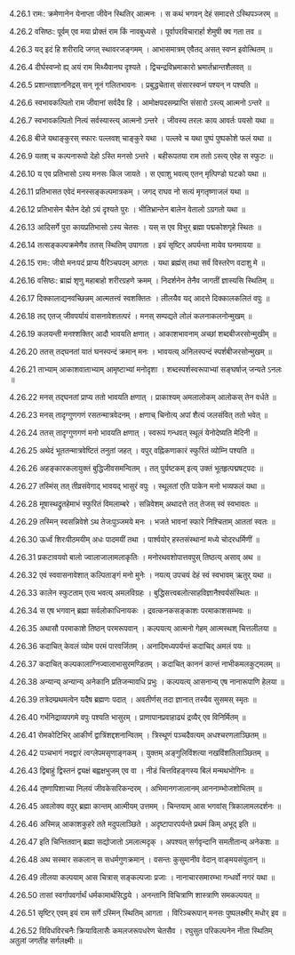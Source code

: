 4.26.1
रामः:
क्रमेणानेन येनाप्ता जीवेन स्थितिर् आत्मनः ।
स कथं भगवन् देहं समादत्ते ऽस्थिपञ्जरम् ॥


4.26.2
वसिष्ठः:
पूर्वम् एव मया प्रोक्तं राम किं नावबुध्यसे ।
पूर्वापरविचारार्हा शेमुषी क्व गता तव ॥


4.26.3
यद् इदं हि शरीरादि जगत् स्थावरजङ्गमम् ।
आभासमात्रम् एवैतद् असत् स्वप्न इवोत्थितम् ॥


4.26.4
दीर्घस्वप्नो ह्य् अयं राम मिथ्यैवानघ दृश्यते ।
द्विचन्द्रविभ्रमाकारो भ्रमार्तभ्रान्तशैलवत् ॥


4.26.5
प्रशान्ताज्ञाननिद्रस् सन् नूनं गलितभावनः ।
प्रबुद्धचेतास् संसारस्वप्नं पश्यन् न पश्यति ॥


4.26.6
स्वभावकल्पितो राम जीवानां सर्वदैव हि ।
आमोक्षपदसम्प्राप्ति संसारो ऽस्त्य् आत्मनो ऽन्तरे ॥


4.26.7
स्वभावकल्पितो नित्यं सर्वस्यास्त्य् आत्मनो ऽन्तरे ।
जीवस्य तरलः काय आवर्तः पयसो यथा ॥


4.26.8
बीजे यथाङ्कुरस् स्फारः पल्लवश् चाङ्कुरे यथा ।
पल्लवे च यथा पुष्पं पुष्पकोशे फलं यथा ॥


4.26.9
यतश् च कल्पनारूपो देहो ऽस्ति मनसो ऽन्तरे ।
बहीरूपतया राम ततो ऽस्त्य् एवेह स स्फुटः ॥


4.26.10
य एव प्रतिभासो ऽस्य मनसः किल जायते ।
स एवाशु भवत्य् एतन् मृत्पिण्डो घटको यथा ॥


4.26.11
प्रतिभासत एवेदं मनस्सङ्कल्पमात्रकम् ।
जगद् राघव नो सत्यं मृगतृष्णाजलं यथा ॥


4.26.12
प्रतिभासेन चैतेन देहो ऽयं दृश्यते पुरः ।
भीतिभ्रान्तेन बालेन वेतालो ऽग्रगतो यथा ॥


4.26.13
आदिसर्गे पुरा कायप्रतिभासो ऽस्य चेतसः ।
यस् स एव विभुर् ब्रह्मा पद्मकोशगृहे स्थितः ॥


4.26.14
तत्सङ्कल्पक्रमेणैव ततस् स्थितिम् उपागता ।
इयं सृष्टिर् अपर्यन्ता मायेव घनमायया ॥


4.26.15
रामः:
जीवो मनःपदं प्राप्य वैरिञ्चपदम् आगतः ।
यथा ब्रह्मंस् तथा सर्वं विस्तरेण वदाशु मे ॥


4.26.16
वसिष्ठः:
ब्राह्मं शृणु महाबाहो शरीरग्रहणे क्रमम् ।
निदर्शनेन तेनैव जागतीं ज्ञास्यसि स्थितिम् ॥


4.26.17
दिक्कालाद्यनवच्छिन्नम् आत्मतत्त्वं स्वशक्तितः ।
लीलयैव यद् आदत्ते दिक्कालकलितं वपुः ॥


4.26.18
तद् एतज् जीवपर्यायं वासनावेशतत्परं ।
मनस् सम्पद्यते लोलं कलनाकलनोन्मुखम् ॥


4.26.19
कलयन्ती मनश्शक्तिर् आदौ भावयति क्षणात् ।
आकाशभावनाम् अच्छां शब्दबीजरसोन्मुखीम् ॥


4.26.20
ततस् तद्घनतां यातं घनस्पन्दं क्रमान् मनः ।
भावयत्य् अनिलस्पन्दं स्पर्शबीजरसोन्मुखम् ॥


4.26.21
ताभ्याम् आकाशवाताभ्याम् आमृष्टाभ्यां मनोदृशा ।
शब्दस्पर्शस्वरूपाभ्यां सङ्घर्षाज् जन्यते ऽनलः ॥


4.26.22
मनस् तद्घनतां प्राप्य ततो भावयति क्षणात् ।
प्राकाश्यम् अमलालोकम् आलोकस् तेन वर्धते ॥


4.26.23
मनस् तादृग्गुणगणं रसतन्मात्रवेदनम् ।
क्षणाच् चिनोत्य् अपां शैत्यं जलसंवित् ततो भवेत् ॥


4.26.24
ततस् तादृग्गुणगणं मनो भावयति क्षणात् ।
स्वरूपं गन्धवत् स्थूलं येनोदेष्यति मेदिनी ॥


4.26.25
अथेदं भूततन्मात्रवेष्टितं तनुतां जहत् ।
वपुर् वह्निकणाकारं स्फुरितं व्योम्नि पश्यति ॥


4.26.26
अहङ्कारकलायुक्तं बुद्धिजीवसमन्वितम् ।
तत् पुर्यष्टकम् इत्य् उक्तं भूतहृत्पद्मषट्पदः ॥


4.26.27
तस्मिंस् तत् तीव्रसंवेगाद् भावयद् भासुरं वपुः ।
स्थूलतां एति पाकेन मनो भव्यफलं यथा ॥


4.26.28
मूषास्थद्रुतहेमाभं स्फुरितं विमलाम्बरे ।
सन्निवेशम् अथादत्ते तत् तेजस् स्वं स्वभावतः ॥


4.26.29
तस्मिन् स्वसन्निवेशे ऽथ तेजःपुञ्जमये मनः ।
भजते भावनां स्फारे निश्चिताम् आततां स्वतः ॥


4.26.30
ऊर्ध्वं शिरःपीठमयीम् अधः पादमयीं तथा ।
पार्श्वयोर् हस्तसंस्थानां मध्ये चोदरधर्मिणीं ॥


4.26.31
प्रकटावयवो बालो ज्वालाजालामलाकृतिः ।
मनोरथवशोपात्तवपुस् तिष्ठत्य् असाव् अथ ॥


4.26.32
एवं स्ववासनावेशात् कल्पिताङ्गं मनो मुनेः ।
नयत्य् उपचयं देहं स्वं स्वभावम् ऋतुर् यथा ॥


4.26.33
कालेन स्फुटताम् एत्य भवत्य् अमलविग्रहः ।
बुद्धिसत्त्वबलोत्साहविज्ञानैश्वर्यसंस्थितः ॥


4.26.34
स एष भगवान् ब्रह्मा सर्वलोकाधिनायकः ।
द्रवत्कनकसङ्काशः परमाकाशसम्भवः ॥


4.26.35
अथासौ परमाकाशे तिष्ठन् परमरूपवान् ।
कल्पयत्य् आत्मनो गेहम् आत्मस्थश् चित्तलीलया ॥


4.26.36
कदाचित् केवलं व्योम परमं पारवर्जितम् ।
अनादिमध्यपर्यन्तं कदाचिद् अमलं पयः ॥


4.26.37
कदाचित् कल्पकालाग्निज्वालाभासुरमण्डितम् ।
कदाचित् काननं कान्तं नाभीकमलकुट्मलम् ॥


4.26.38
अन्यान्य् अन्यान्य् अनेकानि प्रतिजन्मावधि प्रभुः ।
कल्पयत्य् आसनान्य् एष नानारूपाणि हेलया ॥


4.26.39
तत्रेदम्प्रथमत्वेन यदैष ब्रह्मणः पदात् ।
अवतीर्णस् तदा ज्ञानात् तस्यैव सुसमस् स्मृतः ॥


4.26.40
गर्भनिद्राव्यपगमे वपुः पश्यति भासुरम् ।
प्राणापानप्रवाहाढ्यं द्रव्यैर् एव विनिर्मितम् ॥


4.26.41
रोमकोटिभिर् आकीर्णं द्वात्रिंशद्दशनान्वितम् ।
त्रिस्थूणं पञ्चदैवत्यम् अधश्चरणलाञ्छितम् ॥


4.26.42
पञ्चभागं नवद्वारं त्वग्लेपमसृणाङ्गकम् ।
युक्तम् अङ्गुलिविंशत्या नखविंशतिलाञ्छितम् ॥


4.26.43
द्विबाहुं द्विस्तनं द्व्यक्षं बह्वक्षभुजम् एव वा ।
नीडं चित्तविहङ्गस्य बिलं मन्मथभोगिनः ॥


4.26.44
तृष्णापिशाच्या निलयं जीवकेसरिकन्दरम् ।
अभिमानगजालानम् आननाम्भोजशोभितम् ॥


4.26.45
अवलोक्य वपुर् ब्रह्मा कान्तम् आत्मीयम् उत्तमम् ।
चिन्तयाम् आस भगवांस् त्रिकालामलदर्शनः ॥


4.26.46
अस्मिन्न् आकाशकुहरे तते मदुपलाञ्छिते ।
अदृष्टापारपर्यन्ते प्रथमं किम् अभूद् इति ॥


4.26.47
इति चिन्तितवान् ब्रह्मा सद्योजातो ऽमलात्मदृक् ।
अपश्यत् सर्गवृन्दानि समतीतान्य् अनेकशः ॥


4.26.48
अथ सस्मार सकलान् स सधर्मगुणक्रमान् ।
वसन्तः कुसुमानीव वेदान् वाङ्मयसंयुतान् ॥


4.26.49
लीलया कल्पयाम् आस चित्रास् सङ्कल्पजाः प्रजाः ।
नानाचारसमारम्भा गन्धर्वो नगरं यथा ॥


4.26.50
तासां स्वर्गापवर्गार्थं धर्मकामार्थसिद्धये ।
अनन्तानि विचित्राणि शास्त्राणि समकल्पयत् ॥


4.26.51
सृष्टिर् एवम् इयं राम सर्गे ऽस्मिन् स्थितिम् आगता ।
विरिञ्चरूपान् मनसः पुष्पलक्ष्मीर् मधोर् इव ॥


4.26.52
विविधविरचनैः क्रियाविलासैः कमलजरूपधरेण चेतसैव ।
रघुसुत परिकल्पनेन नीता स्थितिम् अतुलां जगतीह सर्गलक्ष्मीः ॥

